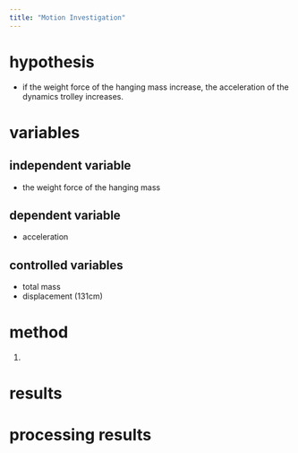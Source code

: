 ```yaml
---
title: "Motion Investigation"
---
```


# hypothesis
- if the weight force of the hanging mass increase, the acceleration of the dynamics trolley increases.
# variables
## independent variable
- the weight force of the hanging mass
## dependent variable
- acceleration
## controlled variables
- total mass
- displacement (131cm)
# method
1. 
# results

# processing results
